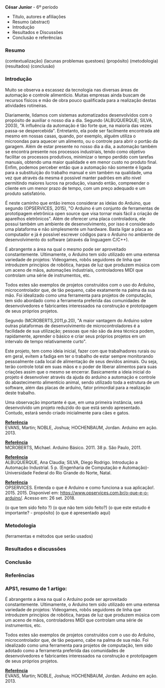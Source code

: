 **César Junior**  - 6º período

- Título, autores e afiliações
- Resumo (abstract)
- Introdução
- Resultados e Discussões
- Conclusão e referências

### Resumo

(contextualização)
(lacunas problemas questoes)
(propósito)
(metodologia)
(resultados)
(conclusão)

### Introdução

Muito se observa a escassez da tecnologia nas diversas áreas de automação e controle alimentício. Muitas empresas ainda buscam de recursos físicos e mão de obra pouco qualificada para a realização destas atividades rotineiras.

Diariamente, lidamos com sistemas automatizados desenvolvidos com o propósito de auxiliar o nosso dia a dia. Segundo (ALBUQUERQUE; SILVA, 2003), "A influência da automação é tão forte que, na maioria das vezes passa-se despercebida". Entretanto, ela pode ser facilmente encontrada até mesmo em nossas casas, quando, por exemplo, alguém utiliza o microondas para aquecer um alimento, ou o controle para abrir o portão da garagem. Além de estar presente no nosso dia a dia, a automação também se encontra presente nos processos industriais, tendo como objetivo facilitar os processos produtivos, minimizar o tempo perdido com tarefas manuais, obtendo uma maior qualidade e em menor custo no produto final. Enfim, podemos perceber então que a automação não somente é ligada para a substituição do trabalho manual e sim também na qualidade, uma vez que através da mesma é possivel manter padrões em alto nivel permitindo maiores lucros na produção, visando então, compreender o cliente em um menor prazo de tempo, com um preço adequado e um produto satisfatório. 

É neste caminho que então iremos considerar as ideias do Arduino, que segundo (OPSERVICES, 2015), "O Arduino é um conjunto de ferramentas de prototipagem eletrônica open source que visa tornar mais fácil a criação de aparelhos eletrônicos". Além de oferecer uma placa controladora, ele possui também um ambiente de desenvolvimento, por isso é considerado uma plataforma e não simplesmente um hardware. Basta ligar a placa ao computador e já é possível escrever códigos para o Arduino no ambiente de desenvolvimento do software (através da linguagem C/C++).

É abrangente a área na qual o mesmo pode ser aproveitado constantemente. Ultimamente, o Arduíno tem sido utilizado em uma extensa variedade de projetos: Videogames, robôs seguidores de linha que introduzem princípios de robótica, harpas de luz que produzem música com um aceno de mãos, automações industriais, controladores MIDI que controlam uma série de instrumentos, etc.

Todos estes são exemplos de projetos construídos com o uso do Arduíno, microcontrolador que, de tão pequeno, cabe exatamente na palma da sua mão. Foi idealizado como uma ferramenta para projetos de computação, tem sido abordado como a ferramenta preferida das comunidades de desenvolvedores e fabricantes interessados na construção e prototipagem de seus próprios projetos. 

Segundo (MCROBERTS,2011,p.20), "A maior vantagem do Arduino sobre outras plataformas de desenvolvimento de
microcontroladores é a facilidade de sua utilização; pessoas que não são da área
técnica podem, rapidamente, aprender o básico e criar seus próprios projetos em
um intervalo de tempo relativamente curto".

Este projeto, tem como ideia inicial, fazer com que trabalhadores rurais ou em geral, evitem a fadiga em ter o trabalho de estar sempre monitorando pessoalmente cada local de alimentação de seus devidos animais. Ou seja, terão controle total em suas mãos e o poder de liberar alimentos para suas criações assim que o mesmo se encerrar. Basicamente a ideia inicial do projeto é desenvolver através da ajuda do arduíno a automação e controle do abastecimento alimentício animal, sendo utilizado toda a estrutura de um software, além das placas de arduíno, fator primordial para a realização deste trabalho.

Uma observação importante é que, em uma primeira instância, será desenvolvido um projeto reduzido do que está sendo apresentado. Contudo, estará sendo criado inicialmente para cães e gatos.


[**Referência**](https://books.google.com.br/books?hl=pt-BR&lr=&id=tig0CgAAQBAJ&oi=fnd&pg=PA8&dq=sensores+arduino&ots=mRivfj5t2P&sig=EmPkJ0QxLW_g6qIvoM20i_-naQg#v=onepage&q&f=false)</br>
EVANS, Martin; NOBLE, Joshua; HOCHENBAUM, Jordan. Arduino em ação. 2013.

[**Referência**](http://dvillela.dlinkddns.com:4000/apostilas/arduino.pdf)</br>
MCROBERTS, Michael. Arduino Básico. 2011. 38 p. São Paulo, 2011.

[**Referência**](https://www.dca.ufrn.br/~affonso/FTP/DCA447/trabalho1/trabalho1_9.pdf)</br>
ALBUQUERQUE, Ana Claudia; SILVA, Diego Rodrigo. Introdução a Automação Industrial. 5 p. (Engenharia de Computação e Automação)- Universidade Federal do Rio Grande do Norte, Natal.

[**Referência**](https://www.opservices.com.br/o-que-e-o-arduino/)</br>
OPSERVICES. Entenda o que é Arduino e como funciona a sua aplicação!. 2015. 2015. Disponível em: <https://www.opservices.com.br/o-que-e-o-arduino/>. Acesso em: 26 set. 2018.






(o que tem sido feito ?)
(o que não tem sido feito?)
(o que este estudo é importante? - propósito)
(o que é apresentado aqui)

### Metodologia

(ferramentas e métodos que serão usados)

### Resultados e discussões

### Conclusão

### Referências

### APS1, resumo de 1 artigo:

É abrangente a área na qual o Arduíno pode ser aproveitado constantemente. Ultimamente, o Arduíno tem sido utilizado em uma extensa variedade de projetos: Videogames, robôs seguidores de linha que introduzem princípios de robótica, harpas de luz que produzem música com um aceno de mãos, controladores MIDI que controlam uma série de instrumentos, etc.

Todos estes são exemplos de projetos construídos com o uso do Arduíno, microcontrolador que, de tão pequeno, cabe na palma de sua mão. Foi idealizado como uma ferramenta para projetos de computação, tem sido adotado como a ferramenta preferida das comunidades de desenvolvedores e fabricantes interessados na construção e prototipagem de seus próprios projetos. 

[**Referência**](https://books.google.com.br/books?hl=pt-BR&lr=&id=tig0CgAAQBAJ&oi=fnd&pg=PA8&dq=sensores+arduino&ots=mRivfj5t2P&sig=EmPkJ0QxLW_g6qIvoM20i_-naQg#v=onepage&q&f=false)</br>
EVANS, Martin; NOBLE, Joshua; HOCHENBAUM, Jordan. Arduino em ação. 2013.


